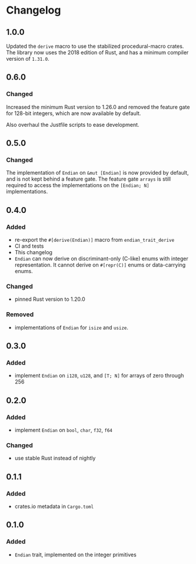 # Changelog

## 1.0.0

Updated the `derive` macro to use the stabilized procedural-macro crates.
The library now uses the 2018 edition of Rust, and has a minimum compiler
version of `1.31.0`.

## 0.6.0

### Changed

Increased the minimum Rust version to 1.26.0 and removed the feature gate for
128-bit integers, which are now available by default.

Also overhaul the Justfile scripts to ease development.

## 0.5.0

### Changed

The implementation of `Endian` on `&mut [Endian]` is now provided by default,
and is not kept behind a feature gate. The feature gate `arrays` is still
required to access the implementations on the `[Endian; N]` implementations.

## 0.4.0

### Added

- re-export the `#[derive(Endian)]` macro from `endian_trait_derive`
- CI and tests
- This changelog
- `Endian` can now derive on discriminant-only (C-like) enums with integer
    representation. It cannot derive on `#[repr(C)]` enums or data-carrying
    enums.

### Changed

- pinned Rust version to 1.20.0

### Removed

- implementations of `Endian` for `isize` and `usize`.

## 0.3.0

### Added

- implement `Endian` on `i128`, `u128`, and `[T; N]` for arrays of zero through
    256

## 0.2.0

### Added

- implement `Endian` on `bool`, `char`, `f32`, `f64`

### Changed

- use stable Rust instead of nightly

## 0.1.1

### Added

- crates.io metadata in `Cargo.toml`

## 0.1.0

### Added

- `Endian` trait, implemented on the integer primitives

